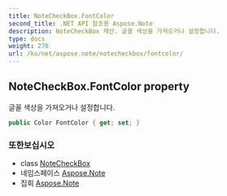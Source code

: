 ```yaml
---
title: NoteCheckBox.FontColor
second_title: .NET API 참조용 Aspose.Note
description: NoteCheckBox 재산. 글꼴 색상을 가져오거나 설정합니다.
type: docs
weight: 270
url: /ko/net/aspose.note/notecheckbox/fontcolor/
---
```

## NoteCheckBox.FontColor property

글꼴 색상을 가져오거나 설정합니다.

```csharp
public Color FontColor { get; set; }
```

### 또한보십시오

* class [NoteCheckBox](../)
* 네임스페이스 [Aspose.Note](../../notecheckbox/)
* 집회 [Aspose.Note](../../../)


